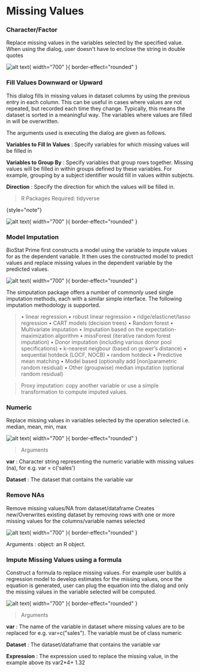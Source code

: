 # Missing Values

### Character/Factor
Replace missing values in the variables selected by the specified value. When using the dialog, user doesn't have to enclose the string in double quotes

![alt text](screenshots/image86.png){ width="700" }{ border-effect="rounded" }

### Fill Values Downward or Upward
This dialog fills in missing values in dataset columns by using the previous entry in each column. This can be useful in cases where values are not repeated, but recorded each time they change. Typically, this means the dataset is sorted in a meaningful way. The variables where values are filled in will be overwritten.

The arguments used is executing the dialog are given as follows.

__Variables to Fill In Values__
: Specify variables for which missing values will be filled in

__Variables to Group By__
: Specify variables that group rows together. Missing values will be filled in within groups defined by these variables. For example, grouping by a subject identifier would fill in values within subjects.

__Direction__
: Specify the direction for which the values will be filled in.

>R Packages Required: tidyverse
>
{style="note"}

![alt text](screenshots/image87.png){ width="700" }{ border-effect="rounded" }

### Model Imputation
BioStat Prime first constructs a model using the variable to impute values for as the dependent variable.
It then uses the constructed model to predict values and replace missing values in the dependent variable by the predicted values.

![alt text](screenshots/image88.png){ width="700" }{ border-effect="rounded" }

The simputation package offers a number of commonly used single imputation methods, each with a similar simple interface. The following imputation methodology is supported.
>• linear regression
• robust linear regression
• ridge/elasticnet/lasso regression
• CART models (decision trees)
• Random forest
• Multivariate imputation
• Imputation based on the expectation-maximization algorithm
• missForest (iterative random forest imputation)
• Donor imputation (including various donor pool specifications)
• k-nearest neigbour (based on gower’s distance)
• sequential hotdeck (LOCF, NOCB)
• random hotdeck
• Predictive mean matching
• Model based (optionally add [non]parametric random residual)
• Other
(groupwise) median imputation (optional random residual)

>Proxy imputation: copy another variable or use a simple transformation to compute imputed values.

### Numeric
Replace missing values in variables selected by the operation selected i.e. median, mean, min, max

![alt text](screenshots/image89.png){ width="700" }{ border-effect="rounded" }

>Arguments

__var__
: Character string representing the numeric variable with missing values (na), for e.g. var = c('sales')

__Dataset__
: The dataset that contains the variable var

### Remove NAs
Remove missing values/NA from dataset/dataframe Creates new/Overwrites existing dataset by removing rows with one or more missing values for the columns/variable names selected

![alt text](screenshots/image90.png){ width="700" }{ border-effect="rounded" }

Arguments
: ​object: an R object.​

### Impute Missing Values using a formula
Construct a formula to replace missing values. For example user builds a regression model to develop estimates for the missing values, once the equation is generated, user can plug the equation into the dialog and only the missing values in the variable selected will be computed.

![alt text](screenshots/image91.png){ width="700" }{ border-effect="rounded" }

>Arguments

__var__
: The name of the variable in dataset where missing values are to be replaced for e.g. var=c("sales"). The variable must be of class numeric

__Dataset__
: The dataset/dataframe that contains the variable var

__Expression__
: The expression used to replace the missing value, in the example above its var2*4+ 1.32